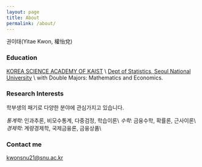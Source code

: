```yaml
---
layout: page
title: About
permalink: /about/
---
```


권이태(Yitae Kwon, 權怡兌)

### Education

[KOREA SCIENCE ACADEMY OF KAIST](https://www.ksa.hs.kr/Eng)
\\
[Dept of Statistics, Seoul National University](https://stat.snu.ac.kr/en/)
\\
with Double Majors: Mathematics and Economics.

### Research Interests
학부생의 패기로 다양한 분야에 관심가지고 있습니다.

*통계학*: 인과추론, 비모수통계, 다중검정, 학습이론\\
*수학*: 금융수학, 확률론, 근사이론\\
*경제학*: 계량경제학, 국제금융론, 금융상품\\

### Contact me

[kwonsnu21@snu.ac.kr](mailto:kwonsnu21@snu.ac.kr)